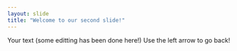 ```yaml
---
layout: slide
title: "Welcome to our second slide!"
---
```

Your text (some editting has been done here!)
Use the left arrow to go back!

